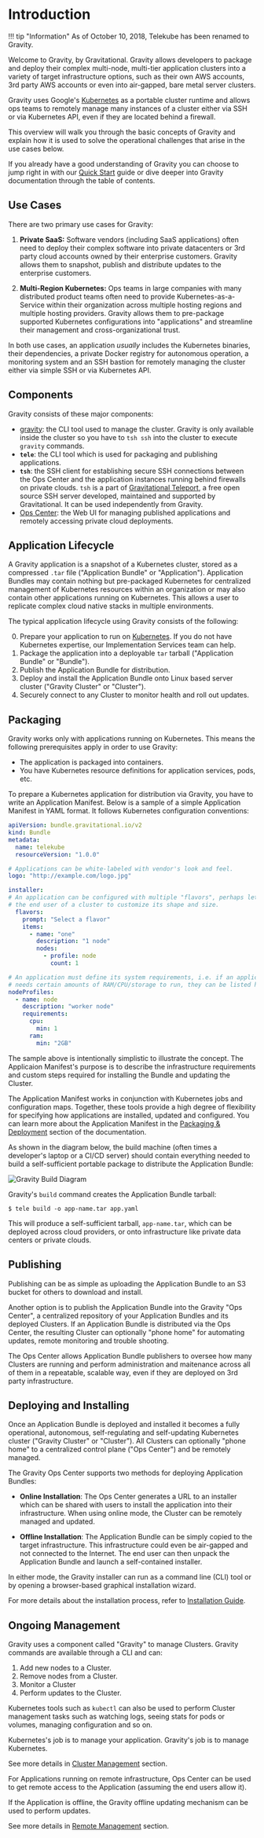 # Introduction

!!! tip "Information"
    As of October 10, 2018, Telekube has been renamed to Gravity.

Welcome to Gravity, by Gravitational. Gravity allows developers to package
and deploy their complex multi-node, multi-tier application clusters into a
variety of target infrastructure options, such as their own AWS accounts, 3rd
party AWS accounts or even into air-gapped, bare metal server clusters.

Gravity uses Google's [Kubernetes](http://k8s.io) as a portable cluster runtime
and allows ops teams to remotely manage many instances of a cluster either
via SSH or via Kubernetes API, even if they are located behind
a firewall.

This overview will walk you through the basic concepts of Gravity and explain how
it is used to solve the operational challenges that arise in the use cases below.

If you already have a good understanding of Gravity you can choose to jump right in with our [Quick Start](/quickstart) guide or dive deeper into Gravity documentation through the table of contents.

## Use Cases

There are two primary use cases for Gravity:

1. **Private SaaS:** Software vendors (including SaaS applications) often
   need to deploy their complex software into private datacenters or 3rd
   party cloud accounts owned by their enterprise customers.
   Gravity allows them to snapshot, publish and distribute updates to the
   enterprise customers.

2. **Multi-Region Kubernetes:** Ops teams in large companies with many
   distributed product teams often need to provide Kubernetes-as-a-Service
   within their organization across multiple hosting regions and multiple
   hosting providers. Gravity allows them to pre-package supported Kubernetes
   configurations into "applications" and streamline their management and
   cross-organizational trust.

In both use cases, an application _usually_ includes the Kubernetes binaries,
their dependencies, a private Docker registry for autonomous operation, a
monitoring system and an SSH bastion for remotely managing the cluster either
via simple SSH or via Kubernetes API.


## Components

Gravity consists of these major components:


* [gravity](./cluster/#gravity-tool): the CLI tool used to manage the cluster. Gravity is only available inside the cluster so you have to `tsh ssh` into the cluster to execute `gravity` commands.
* **`tele`**: the CLI tool which is used for packaging and publishing applications.
* **`tsh`**: the SSH client for establishing secure SSH connections between the
  Ops Center and the application instances running behind firewalls on private clouds.
  `tsh` is a part of [Gravitational Teleport](http://gravitational.com/teleport/),
  a free open source SSH server developed, maintained and supported by Gravitational.
  It can be used independently from Gravity.
* [Ops Center](./opscenter): the Web UI for managing published applications and remotely
  accessing private cloud deployments.
## Application Lifecycle

A Gravity application is a snapshot of a Kubernetes cluster, stored
as a compressed `.tar` file ("Application Bundle" or "Application"). Application
Bundles may contain nothing but pre-packaged Kubernetes for centralized management
of Kubernetes resources within an organization or may also contain other
applications running on Kubernetes. This allows a user to replicate complex cloud
native stacks in multiple environments.

The typical application lifecycle using Gravity consists of the following:

0. Prepare your application to run on [Kubernetes](https://k8s.io). If
   you do not have Kubernetes expertise, our Implementation Services team can help.
1. Package the application into a deployable `tar` tarball ("Application Bundle" or
   "Bundle").
2. Publish the Application Bundle for distribution.
3. Deploy and install the Application Bundle onto Linux based server cluster
   ("Gravity Cluster" or "Cluster").
4. Securely connect to any Cluster to monitor health and roll out
   updates.

## Packaging

Gravity works only with applications running on Kubernetes. This means the following
prerequisites apply in order to use Gravity:

* The application is packaged into containers.
* You have Kubernetes resource definitions for application services, pods, etc.

To prepare a Kubernetes application for distribution via Gravity, you have to write
an Application Manifest. Below is a sample of a simple Application Manifest in YAML format. It follows Kubernetes configuration conventions:

```yaml
apiVersion: bundle.gravitational.io/v2
kind: Bundle
metadata:
  name: telekube
  resourceVersion: "1.0.0"

# Applications can be white-labeled with vendor's look and feel.
logo: "http://example.com/logo.jpg"

installer:
# An application can be configured with multiple "flavors", perhaps letting
# the end user of a cluster to customize its shape and size.
  flavors:
    prompt: "Select a flavor"
    items:
      - name: "one"
        description: "1 node"
        nodes:
          - profile: node
            count: 1

# An application must define its system requirements, i.e. if an application
# needs certain amounts of RAM/CPU/storage to run, they can be listed here.
nodeProfiles:
  - name: node
    description: "worker node"
    requirements:
      cpu:
        min: 1
      ram:
        min: "2GB"
```

The sample above is intentionally simplistic to illustrate the concept. The
Applicaion Manifest's purpose is to describe the infrastructure requirements and
custom steps required for installing the Bundle and updating the Cluster.

The Application Manifest works in conjunction with Kubernetes jobs and
configuration maps. Together, these tools provide a high degree of
flexibility for specifying how applications are installed, updated and
configured. You can learn more about the Application Manifest in the
[Packaging & Deployment](pack.md) section of the documentation.

As shown in the diagram below, the build machine (often times a
developer's laptop or a CI/CD server) should contain everything needed to
build a self-sufficient portable package to distribute the Application Bundle:

![Gravity Build Diagram](images/build.svg?style=grv-image-center-md)

Gravity's `build` command creates the Application Bundle tarball:

```bsh
$ tele build -o app-name.tar app.yaml
```

This will produce a self-sufficient tarball, `app-name.tar`, which can be deployed
across cloud providers, or onto infrastructure like private data centers or
private clouds.

## Publishing

Publishing can be as simple as uploading the Application Bundle to an
S3 bucket for others to download and install.

Another option is to publish the Application Bundle into the Gravity "Ops Center", a
centralized repository of your Application Bundles and its deployed Clusters. If an
Application Bundle is distributed via the Ops Center, the resulting Cluster can
optionally "phone home" for automating updates, remote monitoring and trouble
shooting.

The Ops Center allows Application Bundle publishers to oversee how many Clusters are
running and perform administration and maitenance across all of them in a
repeatable, scalable way, even if they are deployed on 3rd party infrastructure.

## Deploying and Installing

Once an Application Bundle is deployed and installed it becomes a fully operational,
autonomous, self-regulating and self-updating Kubernetes cluster ("Gravity
Cluster" or "Cluster"). All Clusters can optionally "phone home" to a centralized control plane ("Ops Center") and be remotely managed.

The Gravity Ops Center supports two methods for deploying Application Bundles:

* **Online Installation**: The Ops Center generates a URL to an installer which
  can be shared with users to install the application into their infrastructure.
  When using online mode, the Cluster can be remotely managed and updated.

* **Offline Installation**: The Application Bundle can be simply copied to
  the target infrastructure. This infrastructure could even be air-gapped and not
  connected to the Internet. The end user can then unpack the Application Bundle and
  launch a self-contained installer.

In either mode, the Gravity installer can run as a command line (CLI) tool or by
opening a browser-based graphical installation wizard.

For more details about the installation process, refer to [Installation Guide](installation.md).

## Ongoing Management

Gravity uses a component called "Gravity" to manage Clusters. Gravity commands are available through a CLI and can:

1. Add new nodes to a Cluster.
2. Remove nodes from a Cluster.
3. Monitor a Cluster
4. Perform updates to the Cluster.

Kubernetes tools such as `kubectl` can also be used to perform Cluster management
tasks such as watching logs, seeing stats for pods or volumes, managing
configuration and so on.

Kubernetes's job is to manage your application. Gravity's job is to manage Kubernetes.

See more details in [Cluster Management](cluster.md) section.

For Applications running on remote infrastructure, Ops Center can be used to
get remote access to the Application (assuming the end users allow it).

If the Application is offline, the Gravity offline updating mechanism can be used to perform updates.

See more details in [Remote Management](manage.md) section.
